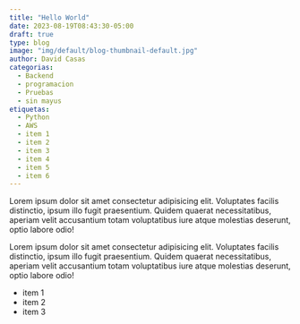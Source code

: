 ```yaml
---
title: "Hello World"
date: 2023-08-19T08:43:30-05:00
draft: true
type: blog
image: "img/default/blog-thumbnail-default.jpg"
author: David Casas
categorias:
  - Backend
  - programacion
  - Pruebas
  - sin mayus
etiquetas:
  - Python
  - AWS
  - item 1
  - item 2
  - item 3
  - item 4
  - item 5
  - item 6
--- 
```


Lorem ipsum dolor sit amet consectetur adipisicing elit. Voluptates facilis distinctio, ipsum illo fugit praesentium. Quidem quaerat necessitatibus, aperiam velit accusantium totam voluptatibus iure atque molestias deserunt, optio labore odio!

Lorem ipsum dolor sit amet consectetur adipisicing elit. Voluptates facilis distinctio, ipsum illo fugit praesentium. Quidem quaerat necessitatibus, aperiam velit accusantium totam voluptatibus iure atque molestias deserunt, optio labore odio!

- item 1
- item 2
- item 3
